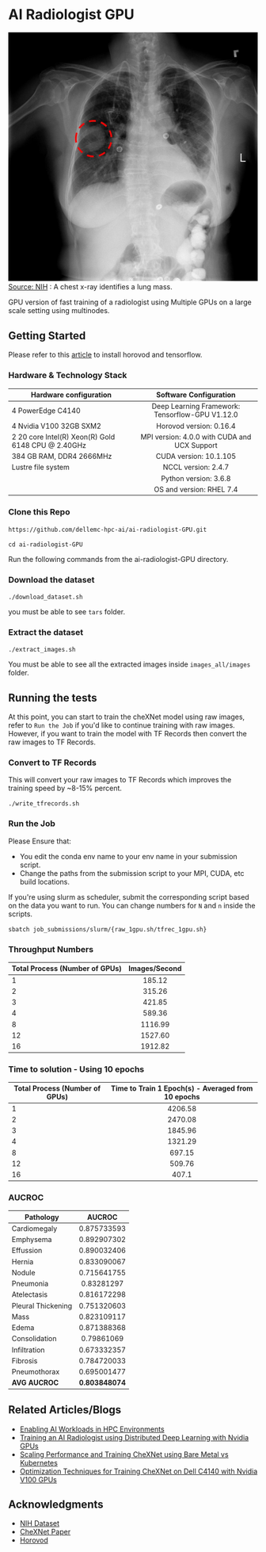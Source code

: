 # AI Radiologist GPU

![A chest x-ray identifies a lung mass.](lung-mass.jpg)
[Source: NIH](https://www.nih.gov/news-events/news-releases/nih-clinical-center-provides-one-largest-publicly-available-chest-x-ray-datasets-scientific-community) : A chest x-ray identifies a lung mass.

GPU version of fast training of a radiologist using Multiple GPUs on a large scale setting using multinodes.



## Getting Started

Please refer to this [article](https://www.dell.com/support/article/us/en/04/sln318251/enabling-ai-workloads-in-hpc-environments?lang=en) to install horovod and tensorflow.

### Hardware & Technology Stack

| Hardware configuration| Software Configuration|
| ------------- |:-------------:|
| 4 PowerEdge C4140     | Deep Learning Framework: Tensorflow-GPU V1.12.0  |
| 4 Nvidia V100 32GB SXM2   | Horovod version: 0.16.4      |
| 2 20 core Intel(R) Xeon(R) Gold 6148 CPU @ 2.40GHz  | MPI version: 4.0.0 with CUDA and UCX Support     |
| 384 GB RAM, DDR4 2666MHz| CUDA version: 10.1.105    |
| Lustre file system | NCCL version: 2.4.7 |
| | Python version: 3.6.8 |
| | OS and version: RHEL 7.4|


### Clone this Repo
```
https://github.com/dellemc-hpc-ai/ai-radiologist-GPU.git
```

```
cd ai-radiologist-GPU
```

Run the following commands from the ai-radiologist-GPU directory.

### Download the dataset

```
./download_dataset.sh
```

you must be able to see ``tars`` folder.

### Extract the dataset

```
./extract_images.sh
```

You must be able to see all the extracted images inside ``images_all/images`` folder.

## Running the tests

At this point, you can start to train the cheXNet model using raw images, refer to ``Run the Job`` if you'd like to
continue training with raw images. However, if you want to train the model with TF Records then
convert the raw images to TF Records.

### Convert to TF Records

This will convert your raw images to TF Records which improves the training speed by ~8-15% percent.

```
./write_tfrecords.sh
```

### Run the Job

Please Ensure that:
*  You edit the conda env name to your env name in your submission script.
*  Change the paths from the submission script to your MPI, CUDA, etc build locations.

If you're using slurm as scheduler, submit the corresponding
script based on the data you want to run. You can change numbers for ``N`` and ``n`` inside the scripts.

```
sbatch job_submissions/slurm/{raw_1gpu.sh/tfrec_1gpu.sh}
```



### Throughput Numbers

| Total Process (Number of GPUs)| Images/Second|
| ------------- |:-------------:|
| 1  | 185.12 |
| 2  | 315.26 |
| 3  | 421.85 |
| 4  | 589.36 |
| 8  | 1116.99|
| 12 | 1527.60|
| 16 | 1912.82|


### Time to solution - Using 10 epochs

| Total Process (Number of GPUs)| Time to Train 1 Epoch(s) - Averaged from 10 epochs|
| ------------- |:-------------:|
| 1  | 4206.58 |
| 2  | 2470.08 |
| 3  | 1845.96 |
| 4  | 1321.29 |
| 8  | 697.15  |
| 12 | 509.76  |
| 16 | 407.1   |


### AUCROC 

| Pathology | AUCROC|
| ------------- |:-------------:|
| Cardiomegaly  | 0.875733593 | 
| Emphysema     | 0.892907302 |
| Effussion     | 0.890032406 |
| Hernia        | 0.833090067 | 
| Nodule        | 0.715641755 |
| Pneumonia     | 0.83281297  |
| Atelectasis   | 0.816172298 |
| Pleural Thickening| 0.751320603|
| Mass          | 0.823109117|
| Edema         | 0.871388368|
| Consolidation | 0.79861069| 
| Infiltration  | 0.673332357|
| Fibrosis      | 0.784720033|
| Pneumothorax  | 0.695001477|
| **AVG AUCROC**  | **0.803848074**|





## Related Articles/Blogs

* [Enabling AI Workloads in HPC Environments](https://www.dell.com/support/article/us/en/04/sln318251/enabling-ai-workloads-in-hpc-environments?lang=en)
* [Training an AI Radiologist using Distributed Deep Learning with Nvidia GPUs](https://www.dell.com/support/article/us/en/04/sln318901/training-an-ai-radiologist-using-distributed-deep-learning-with-nvidia-gpus?lang=en)
* [Scaling Performance and Training CheXNet using Bare Metal vs Kubernetes](https://www.dell.com/support/article/us/en/04/sln318899/bare-metal-vs-kubernetes-distributed-training-with-tensorflow?lang=en)
* [Optimization Techniques for Training CheXNet on Dell C4140 with Nvidia V100 GPUs](https://www.dell.com/support/article/us/en/04/sln318898/optimization-techniques-for-training-chexnet-on-dell-c4140-with-nvidia-v100-gpus?lang=en)

## Acknowledgments

* [NIH Dataset](https://nihcc.app.box.com/v/ChestXray-NIHCC)
* [CheXNet Paper](https://arxiv.org/abs/1711.05225)
* [Horovod](https://github.com/horovod/horovod)

